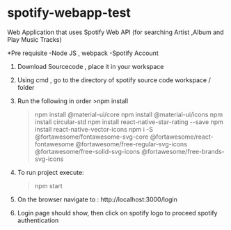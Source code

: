 # spotify-webapp-test
Web Application that uses Spotify Web API (for searching Artist ,Album and Play Music Tracks)

*Pre requisite 
    -Node JS , webpack 
    -Spotify Account 
1. Download Sourcecode , place it in your workspace
2. Using cmd , go to the directory of spotify source code workspace / folder
3. Run the following in order
    	>npm install
	>npm install @material-ui/core 
	>npm install @material-ui/icons
	>npm install circular-std
	>npm install react-native-star-rating --save
	>npm install react-native-vector-icons
	>npm i -S @fortawesome/fontawesome-svg-core @fortawesome/react-fontawesome @fortawesome/free-regular-svg-icons @fortawesome/free-solid-svg-icons @fortawesome/free-brands-svg-icons

4. To run project execute:
    >npm start

5. On the browser navigate to : http://localhost:3000/login
6. Login page should show, then click on spotify logo to proceed spotify authentication
